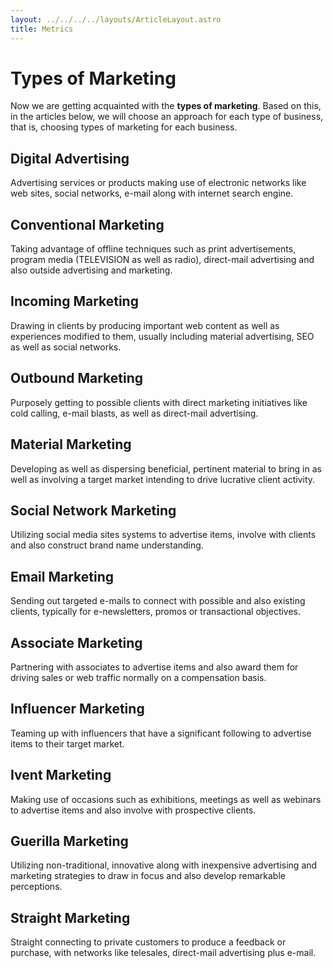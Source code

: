 ```yaml
---
layout: ../../../../layouts/ArticleLayout.astro
title: Metrics
---
```


# Types of Marketing

Now we are getting acquainted with the **types of marketing**. Based on this, in the articles below, we will choose an approach for each type of business, that is, choosing types of marketing for each business.

## Digital Advertising

Advertising services or products making use of electronic networks like web sites, social networks, e-mail along with internet search engine.

## Conventional Marketing

Taking advantage of offline techniques such as print advertisements, program media (TELEVISION as well as radio), direct-mail advertising and also outside advertising and marketing.

## Incoming Marketing

Drawing in clients by producing important web content as well as experiences modified to them, usually including material advertising, SEO as well as social networks.

## Outbound Marketing

Purposely getting to possible clients with direct marketing initiatives like cold calling, e-mail blasts, as well as direct-mail advertising.

## Material Marketing

Developing as well as dispersing beneficial, pertinent material to bring in as well as involving a target market intending to drive lucrative client activity.

## Social Network Marketing

Utilizing social media sites systems to advertise items, involve with clients and also construct brand name understanding.

## Email Marketing

Sending out targeted e-mails to connect with possible and also existing clients, typically for e-newsletters, promos or transactional objectives.

## Associate Marketing

Partnering with associates to advertise items and also award them for driving sales or web traffic normally on a compensation basis.

## Influencer Marketing

Teaming up with influencers that have a significant following to advertise items to their target market.

## Ivent Marketing

Making use of occasions such as exhibitions, meetings as well as webinars to advertise items and also involve with prospective clients.

## Guerilla Marketing

Utilizing non-traditional, innovative along with inexpensive advertising and marketing strategies to draw in focus and also develop remarkable perceptions.

## Straight Marketing

Straight connecting to private customers to produce a feedback or purchase, with networks like telesales, direct-mail advertising plus e-mail.

